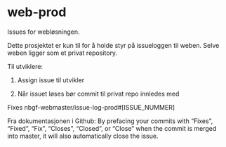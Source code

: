 # web-prod
Issues for webløsningen. 

Dette prosjektet er kun til for å holde styr på issueloggen til weben. Selve weben ligger som et privat repository.

Til utviklere:

1. Assign issue til utvikler

2. Når issuet løses bør commit til privat repo innledes med 

Fixes nbgf-webmaster/issue-log-prod#[ISSUE_NUMMER]

Fra dokumentasjonen i Github:
By prefacing your commits with “Fixes”, “Fixed”, “Fix”, “Closes”, “Closed”, or “Close” when the commit is merged into master, it will also automatically close the issue.
